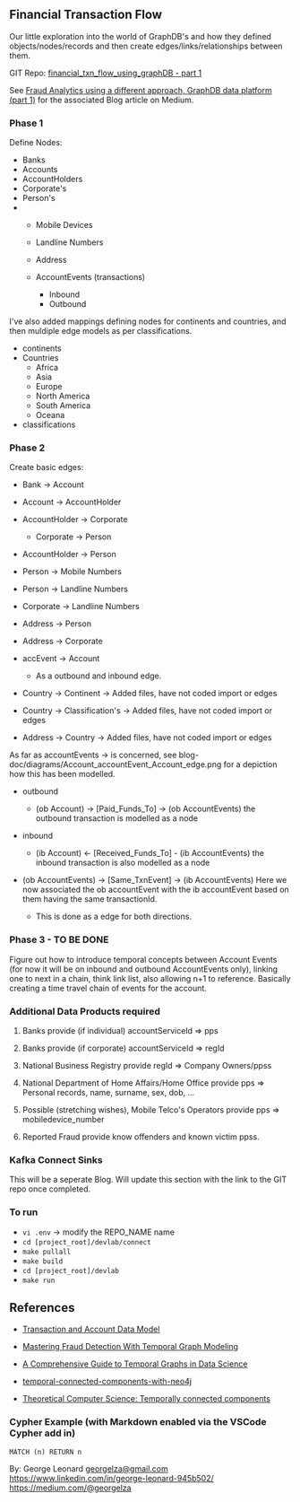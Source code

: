 ## Financial Transaction Flow 

Our little exploration into the world of GraphDB's and how they defined objects/nodes/records and then create edges/links/relationships between them.

GIT Repo: [financial_txn_flow_using_graphDB - part 1](https://github.com/georgelza/financial_txn_flow_using_graphDB-part1)

See [Fraud Analytics using a different approach, GraphDB data platform (part 1)](https://medium.com/@georgelza/fraud-analytics-using-a-different-approach-graphdb-data-platform-part-1-807c68d03bff) for the associated Blog article on Medium.


### Phase 1

Define Nodes:

  - Banks
  - Accounts
  - AccountHolders
  - Corporate's
  - Person's
- 
  - Mobile Devices
  - Landline Numbers
  - Address

  - AccountEvents (transactions)
    - Inbound
    - Outbound

I've also added mappings defining nodes for continents and countries, and then muldiple edge models as per classifications.
  - continents
  - Countries
    - Africa
    - Asia
    - Europe
    - North America
    - South America
    - Oceana
  - classifications


### Phase 2

Create basic edges:

  - Bank ->           Account
  - Account ->        AccountHolder
  - AccountHolder ->  Corporate
    - Corporate ->    Person
  - AccountHolder ->  Person
  - Person ->         Mobile Numbers
  - Person ->         Landline Numbers
  - Corporate ->      Landline Numbers
  - Address ->        Person
  - Address ->        Corporate
  - accEvent ->       Account
    - As a outbound and inbound edge.
  
  - Country ->        Continent         -> Added files, have not coded import or edges
  - Country ->        Classification's  -> Added files, have not coded import or edges
  - Address ->        Country           -> Added files, have not coded import or edges

As far as accountEvents -> is concerned, see blog-doc/diagrams/Account_accountEvent_Account_edge.png for a depiction how this has been modelled.

  - outbound
    - (ob Account) -> [Paid_Funds_To] -> (ob AccountEvents) the outbound transaction is modelled as a node

  - inbound
    - (ib Account) <- [Received_Funds_To] - (ib AccountEvents) the inbound transaction is also modelled as a node

  - (ob AccountEvents) -> [Same_TxnEvent] -> (ib AccountEvents)  Here we now associated the ob accountEvent with the ib accountEvent based on them having the same transactionId.
    - This is done as a edge for both directions.


### Phase 3 - TO BE DONE

Figure out how to introduce temporal concepts between Account Events (for now it will be on inbound and outbound AccountEvents only), linking one to next in a chain, think link list, also allowing n+1 to reference. Basically creating a time travel chain of events for the account.


### Additional Data Products required

1. Banks provide (if individual) accountServiceId => pps
2. Banks provide (if corporate) accountServiceId => regId
3. National Business Registry provide regId => Company Owners/ppss
4. National Department of Home Affairs/Home Office provide pps => Personal records, name, surname, sex, dob, ...

5. Possible (stretching wishes), Mobile Telco's Operators provide pps => mobiledevice_number
6. Reported Fraud provide know offenders and known victim ppss.


### Kafka Connect Sinks

This will be a seperate Blog. Will update this section with the link to the GIT repo once completed.


### To run

- `vi .env`    -> modify the REPO_NAME name
- `cd [project_root]/devlab/connect`
- `make pullall`
- `make build`
- `cd [project_root]/devlab`
- `make run`


## References
  

- [Transaction and Account Data Model](https://neo4j.com/developer/industry-use-cases/data-models/AccountEvents/AccountEvents-base-model/?_gl=1*d43n9l*_gcl_au*MTc2MjA3MzA3NS4xNzUzMjY3Mzc5*_ga*NzU1MTc3ODQwLjE3NTMyNjczNzk.*_ga_DL38Q8KGQC*czE3NTMyNjczNzkkbzEkZzEkdDE3NTMyNzM2MzIkajYwJGwwJGgw*_ga_DZP8Z65KK4*czE3NTMyNjczNzkkbzEkZzEkdDE3NTMyNzM2MzIkajYwJGwwJGgw)


- [Mastering Fraud Detection With Temporal Graph Modeling](https://neo4j.com/blog/developer/mastering-fraud-detection-temporal-graph/)

- [A Comprehensive Guide to Temporal Graphs in Data Science](https://www.analyticsvidhya.com/blog/2023/12/a-comprehensive-guide-to-temporal-graphs-in-data-science/)

- [temporal-connected-components-with-neo4j](https://github.com/halftermeyer/temporal-connected-components-with-neo4j/tree/main)

- [Theoretical Computer Science: Temporally connected components](https://www.sciencedirect.com/science/article/pii/S0304397524003748)


### Cypher Example (with Markdown enabled via the VSCode Cypher add in)

```cypher
MATCH (n) RETURN n
```


By:
George Leonard
georgelza@gmail.com
https://www.linkedin.com/in/george-leonard-945b502/
https://medium.com/@georgelza